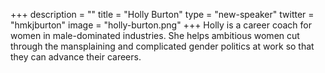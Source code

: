 +++
description = ""
title = "Holly Burton"
type = "new-speaker"
twitter = "hmkjburton"
image = "holly-burton.png"
+++
Holly is a career coach for women in male-dominated industries. She helps ambitious women cut through the mansplaining and complicated gender politics at work so that they can advance their careers.